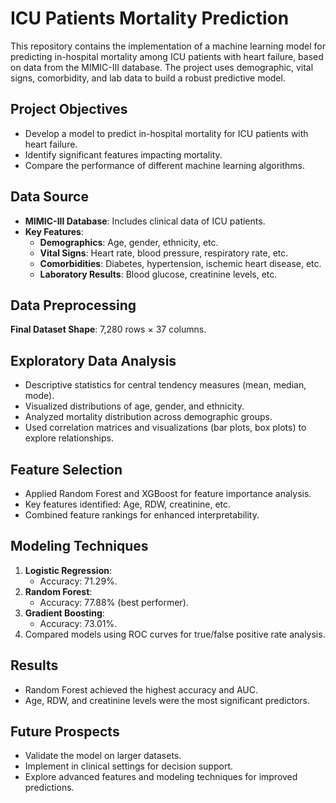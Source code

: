 # ICU Patients Mortality Prediction

This repository contains the implementation of a machine learning model for predicting in-hospital mortality among ICU patients with heart failure, based on data from the MIMIC-III database. The project uses demographic, vital signs, comorbidity, and lab data to build a robust predictive model.

## Project Objectives
- Develop a model to predict in-hospital mortality for ICU patients with heart failure.
- Identify significant features impacting mortality.
- Compare the performance of different machine learning algorithms.

## Data Source
- **MIMIC-III Database**: Includes clinical data of ICU patients.
- **Key Features**:
  - **Demographics**: Age, gender, ethnicity, etc.
  - **Vital Signs**: Heart rate, blood pressure, respiratory rate, etc.
  - **Comorbidities**: Diabetes, hypertension, ischemic heart disease, etc.
  - **Laboratory Results**: Blood glucose, creatinine levels, etc.

## Data Preprocessing

**Final Dataset Shape**: 7,280 rows × 37 columns.

## Exploratory Data Analysis
- Descriptive statistics for central tendency measures (mean, median, mode).
- Visualized distributions of age, gender, and ethnicity.
- Analyzed mortality distribution across demographic groups.
- Used correlation matrices and visualizations (bar plots, box plots) to explore relationships.

## Feature Selection
- Applied Random Forest and XGBoost for feature importance analysis.
- Key features identified: Age, RDW, creatinine, etc.
- Combined feature rankings for enhanced interpretability.

## Modeling Techniques
1. **Logistic Regression**:
   - Accuracy: 71.29%.
2. **Random Forest**:
   - Accuracy: 77.88% (best performer).
3. **Gradient Boosting**:
   - Accuracy: 73.01%.
4. Compared models using ROC curves for true/false positive rate analysis.

## Results
- Random Forest achieved the highest accuracy and AUC.
- Age, RDW, and creatinine levels were the most significant predictors.

## Future Prospects
- Validate the model on larger datasets.
- Implement in clinical settings for decision support.
- Explore advanced features and modeling techniques for improved predictions.

